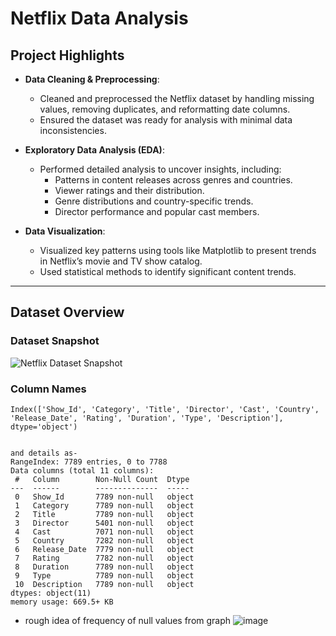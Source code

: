 # Netflix Data Analysis

## Project Highlights
- **Data Cleaning & Preprocessing**: 
  - Cleaned and preprocessed the Netflix dataset by handling missing values, removing duplicates, and reformatting date columns.
  - Ensured the dataset was ready for analysis with minimal data inconsistencies.

- **Exploratory Data Analysis (EDA)**: 
  - Performed detailed analysis to uncover insights, including:
    - Patterns in content releases across genres and countries.
    - Viewer ratings and their distribution.
    - Genre distributions and country-specific trends.
    - Director performance and popular cast members.
  
- **Data Visualization**:
  - Visualized key patterns using tools like Matplotlib to present trends in Netflix’s movie and TV show catalog.
  - Used statistical methods to identify significant content trends.

---

## Dataset Overview
### Dataset Snapshot
![Netflix Dataset Snapshot](https://github.com/user-attachments/assets/5afcd8c0-3975-49bf-8c5d-db034e30e892)

### Column Names
```plaintext
Index(['Show_Id', 'Category', 'Title', 'Director', 'Cast', 'Country', 'Release_Date', 'Rating', 'Duration', 'Type', 'Description'], dtype='object')


and details as- 
RangeIndex: 7789 entries, 0 to 7788
Data columns (total 11 columns):
 #   Column        Non-Null Count  Dtype 
---  ------        --------------  ----- 
 0   Show_Id       7789 non-null   object
 1   Category      7789 non-null   object
 2   Title         7789 non-null   object
 3   Director      5401 non-null   object
 4   Cast          7071 non-null   object
 5   Country       7282 non-null   object
 6   Release_Date  7779 non-null   object
 7   Rating        7782 non-null   object
 8   Duration      7789 non-null   object
 9   Type          7789 non-null   object
 10  Description   7789 non-null   object
dtypes: object(11)
memory usage: 669.5+ KB
```


- rough idea of frequency of null values from graph 
![image](https://github.com/user-attachments/assets/76c929d8-c84b-461a-a49b-7a69ad4d0956)

